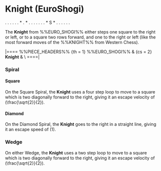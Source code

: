 # Knight (EuroShogi)

<div class = "movement">
. . . . .
. * . * .
. . . . .
. * S * .
. . . . .
</div>

The **Knight** from %%EURO_SHOGI%% either steps one square to the
right or left, or to a square two rows forward, and one to the right
or left (like the most forward moves of the %%KNIGHT%% from Western Chess).

|====
%%PIECE_HEADERS%%
  {th = 1}  %%EURO_SHOGI%%
& {cs = 2}  **Knight**
&           \\
====|

### Spiral

#### Square

On the Square Spiral, the **Knight** uses a four step loop to move to
a square which is two diagonally forward to the right, giving it
an escape velocity of \(\frac{\sqrt{2}}{2}\).

#### Diamond

On the Diamond Spiral, the **Knight** goes to the right in a straight
line, giving it an escape speed of \(1\).


### Wedge

On either Wedge, the **Knight** uses a two step loop to move to a
square which is two diagonally forward to the right, giving it
an escape velocity of \(\frac{\sqrt{2}}{2}\).
